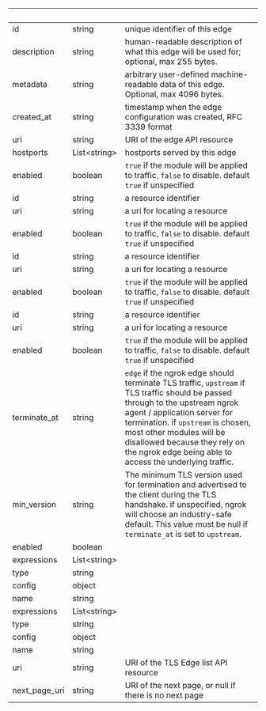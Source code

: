 <!-- Code generated for API Clients. DO NOT EDIT. -->

| &nbsp;        | &nbsp;             | &nbsp;                                                                                                                                                                                                                                                                                                                      |
| ------------- | ------------------ | --------------------------------------------------------------------------------------------------------------------------------------------------------------------------------------------------------------------------------------------------------------------------------------------------------------------------- |
| id            | string             | unique identifier of this edge                                                                                                                                                                                                                                                                                              |
| description   | string             | human-readable description of what this edge will be used for; optional, max 255 bytes.                                                                                                                                                                                                                                     |
| metadata      | string             | arbitrary user-defined machine-readable data of this edge. Optional, max 4096 bytes.                                                                                                                                                                                                                                        |
| created_at    | string             | timestamp when the edge configuration was created, RFC 3339 format                                                                                                                                                                                                                                                          |
| uri           | string             | URI of the edge API resource                                                                                                                                                                                                                                                                                                |
| hostports     | List&lt;string&gt; | hostports served by this edge                                                                                                                                                                                                                                                                                               |
| enabled       | boolean            | `true` if the module will be applied to traffic, `false` to disable. default `true` if unspecified                                                                                                                                                                                                                          |
| id            | string             | a resource identifier                                                                                                                                                                                                                                                                                                       |
| uri           | string             | a uri for locating a resource                                                                                                                                                                                                                                                                                               |
| enabled       | boolean            | `true` if the module will be applied to traffic, `false` to disable. default `true` if unspecified                                                                                                                                                                                                                          |
| id            | string             | a resource identifier                                                                                                                                                                                                                                                                                                       |
| uri           | string             | a uri for locating a resource                                                                                                                                                                                                                                                                                               |
| enabled       | boolean            | `true` if the module will be applied to traffic, `false` to disable. default `true` if unspecified                                                                                                                                                                                                                          |
| id            | string             | a resource identifier                                                                                                                                                                                                                                                                                                       |
| uri           | string             | a uri for locating a resource                                                                                                                                                                                                                                                                                               |
| enabled       | boolean            | `true` if the module will be applied to traffic, `false` to disable. default `true` if unspecified                                                                                                                                                                                                                          |
| terminate_at  | string             | `edge` if the ngrok edge should terminate TLS traffic, `upstream` if TLS traffic should be passed through to the upstream ngrok agent / application server for termination. if `upstream` is chosen, most other modules will be disallowed because they rely on the ngrok edge being able to access the underlying traffic. |
| min_version   | string             | The minimum TLS version used for termination and advertised to the client during the TLS handshake. if unspecified, ngrok will choose an industry-safe default. This value must be null if `terminate_at` is set to `upstream`.                                                                                             |
| enabled       | boolean            |                                                                                                                                                                                                                                                                                                                             |
| expressions   | List&lt;string&gt; |                                                                                                                                                                                                                                                                                                                             |
| type          | string             |                                                                                                                                                                                                                                                                                                                             |
| config        | object             |                                                                                                                                                                                                                                                                                                                             |
| name          | string             |                                                                                                                                                                                                                                                                                                                             |
| expressions   | List&lt;string&gt; |                                                                                                                                                                                                                                                                                                                             |
| type          | string             |                                                                                                                                                                                                                                                                                                                             |
| config        | object             |                                                                                                                                                                                                                                                                                                                             |
| name          | string             |                                                                                                                                                                                                                                                                                                                             |
| uri           | string             | URI of the TLS Edge list API resource                                                                                                                                                                                                                                                                                       |
| next_page_uri | string             | URI of the next page, or null if there is no next page                                                                                                                                                                                                                                                                      |
